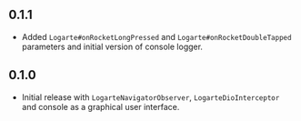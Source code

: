 ## 0.1.1

* Added `Logarte#onRocketLongPressed` and `Logarte#onRocketDoubleTapped` parameters and initial version of console logger.

## 0.1.0

* Initial release with `LogarteNavigatorObserver`, `LogarteDioInterceptor` and console as a graphical user interface.